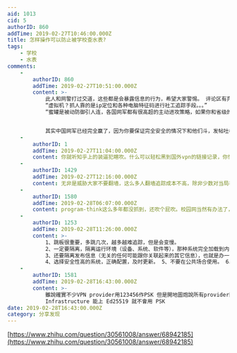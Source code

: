 ```yaml
---
aid: 1013
cid: 5
authorID: 860
addTime: 2019-02-27T10:46:00.000Z
title: 怎样操作可以防止被学校查水表?
tags:
    - 学校
    - 水表
comments:
    -
        authorID: 860
        addTime: 2019-02-27T10:51:00.000Z
        content: >-
            此人和网警打过交道，这些都是会暴露信息的行为，希望大家警惕。 评论区有亮点：
            “虚拟机？抓人靠的是ip定位和各种电脑特征码进行社工追踪手段。。。”
            “蜜罐是被动防御引人连，各国网军都有很高超的主动进攻策略，如果你和省级的网监打过交道你就知道现有黑客软件和常见vpn他们都黑成什么水平了，tor我不清楚，但是自由门什么的软件几乎所有服务器都被政府逆向追踪里面插了后门，而且一些vpnss什么的也是在被网民用来逃避追踪前就入侵了开了后门，所以抓人那么快，据说外国有过报道，中国真正的高端黑客都在政府和军队里。（别人说的我不确定）。”“据传言某人抓玩海外付费vpn吐槽某模式的人用的就有军方的“主动进攻型防守”这条线，国内ip连了那些vpn或者用已知的vpn地址连了那些vpb第一时间相关信息就进中国军方的列表里。所以我说让网警技术无效化，至少三层vpn几个肉鸡跳板（而自己的黑客软件可以防止网警直接用逆向破解黑客软件的手段层层剥洋葱一样找到你的准确信息），让排查数据量几何递增到和穷举破解几十位密码一样难，还要靠反侦察手段防掉刑侦，然后电脑人道毁灭防止的是一个工作组重点监视相关信息的多次排查缩小范围确定嫌疑人。


            其实中国网军已经完全赢了，因为你要保证完全安全的情况下和他们斗，发帖吐槽骂敏感信息而不被查到，所付出的成本已经完全让一般人爽不成了。。。”
    -
        authorID: 1
        addTime: 2019-02-27T11:04:00.000Z
        content: 你就听知乎上的装逼犯瞎吹。什么可以轻松黑到国外vpn的链接记录，你懂这句话的意思么？
    -
        authorID: 1429
        addTime: 2019-02-27T12:16:00.000Z
        content: 无非是威胁大家不要翻墙，这么多人翻墙追踪成本不高，除非少数对当局构成较大威胁的人，一般人估计也没精力去查
    -
        authorID: 1580
        addTime: 2019-02-28T06:07:00.000Z
        content: program-think这么多年都没抓到，还吹个屁吹。校园网当然有办法了，但是不代表就这样廉价地说出来。
    -
        authorID: 1253
        addTime: 2019-02-28T11:26:00.000Z
        content: >-
            1、跳板很重要，多跳几次，越多越难追踪，但是会变慢。
            2、一定要隔离，隔离运行环境（设备、系统、软件等），那种系统完全加载到内存，使用中和使用后都不存储任何新数据的方式更安全。
            3、还要隔离发布信息（无关的任何可能跟你关联起来的其它信息），也就是办一件（类）事就有一个新身份，不要透露多余的信息。
            4、选择安全性高的系统，正确配置，及时更新。 5、不要在公共场合使用。 6、不要在手机上使用。其实这个是包含在 2 里面，这里要强调下。
    -
        authorID: 1581
        addTime: 2019-02-28T16:43:00.000Z
        content: >-
            雖說確實不少VPN provider用123456作PSK 但是開地圖炮說所有provider隨便黑…… 反正我的
            Infrastructure 能上 Ed25519 就不會用 PSK
date: 2019-02-28T16:43:00.000Z
category: 分享发现
---
```


[https://www.zhihu.com/question/30561008/answer/68942185](https://www.zhihu.com/question/30561008/answer/68942185)
